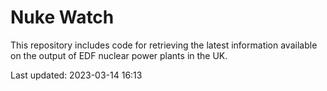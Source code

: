 # Nuke Watch

This repository includes code for retrieving the latest information available on the output of EDF nuclear power plants in the UK.

Last updated: 2023-03-14 16:13